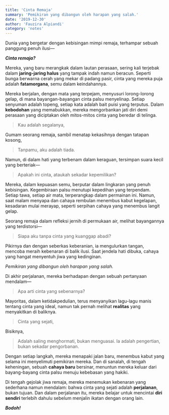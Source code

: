 ```yaml
---
title: 'Cinta Remaja'
summary: 'Pemikiran yang dibangun oleh harapan yang salah.'
date: '2019-12-30'
author: 'Fauzira Alpiandi'
category: 'notes'
---
```


Dunia yang bergetar dengan kebisingan mimpi remaja, terhampar sebuah panggung penuh ilusi—

***Cinta remaja?***

Mereka, yang baru merangkak dalam lautan perasaan, sering kali terjebak dalam **jaring-jaring halus** yang tampak indah namun beracun. Seperti bunga berwarna cerah yang mekar di padang pasir, cinta yang mereka puja adalah **fatamorgana**, semu dalam keindahannya.

Mereka berjalan, dengan mata yang terpejam, menyusuri lorong-lorong gelap, di mana bayangan-bayangan cinta palsu menyelinap. Setiap senyuman adalah topeng, setiap kata adalah bait puisi yang terputus. Dalam **kebodohan** yang memabukkan, mereka mengorbankan jati diri demi perasaan yang diciptakan oleh mitos-mitos cinta yang beredar di telinga.

> Kau adalah segalanya,

Gumam seorang remaja, sambil menatap kekasihnya dengan tatapan kosong,

> Tanpamu, aku adalah tiada.

Namun, di dalam hati yang terbenam dalam keraguan, tersimpan suara kecil yang berteriak—

> Apakah ini cinta, ataukah sekadar kepemilikan?

Mereka, dalam kepuasan semu, berputar dalam lingkaran yang penuh kebisingan. Kegembiraan palsu menutupi kepedihan yang terpendam. Setiap tawa, setiap air mata, terperangkap dalam permainan ini. Namun, saat malam menyapa dan cahaya rembulan menembus kabut kegelapan, kesadaran mulai merayap, seperti serpihan cahaya yang menembus langit gelap.

Seorang remaja dalam refleksi jernih di permukaan air, melihat bayangannya yang terdistorsi—

> Siapa aku tanpa cinta yang kuanggap abadi?

Pikirnya dan dengan seberkas keberanian, ia mengulurkan tangan, mencoba meraih kebenaran di balik ilusi. Saat jendela hati dibuka, cahaya yang hangat menyentuh jiwa yang kedinginan.

*Pemikiran yang dibangun oleh harapan yang salah.*

Di akhir perjalanan, mereka berhadapan dengan sebuah pertanyaan mendalam—

> Apa arti cinta yang sebenarnya?

Mayoritas, dalam ketidakpedulian, terus menyanyikan lagu-lagu manis tentang cinta yang ideal, namun tak pernah melihat **realitas** yang menyakitkan di baliknya.

> Cinta yang sejati,

Bisiknya,

> Adalah saling menghormati, bukan menguasai. Ia adalah pengertian, bukan sekadar pengorbanan.

Dengan setiap langkah, mereka menapaki jalan baru, menembus kabut yang selama ini menyelimuti pemikiran mereka. Dan di sanalah, di tengah keheningan, sebuah **cahaya baru** bersinar, menuntun mereka keluar dari bayang-bayang cinta palsu menuju kebebasan yang hakiki.

Di tengah gejolak jiwa remaja, mereka menemukan kebenaran yang sederhana namun mendalam: bahwa cinta yang sejati adalah **perjalanan**, bukan tujuan. Dan dalam perjalanan itu, mereka belajar untuk mencintai **diri sendiri** terlebih dahulu sebelum menjalin ikatan dengan orang lain.

***Bodoh!***
